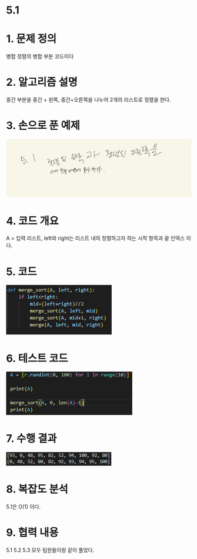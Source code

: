 # 5.1
# 1. 문제 정의
병합 정렬의 병합 부분 코드이다
# 2. 알고리즘 설명
중간 부분을 중간 + 왼쪽, 중간+오른쪽을 나누어 2개의 리스트로 정렬을 한다.
# 3. 손으로 푼 예제
![alt text](image.png)
# 4. 코드 개요
A = 입력 리스트, left와 right는 리스트 내의 정렬하고자 하는 시작 항목과 끝 인덱스 이다.
# 5. 코드
![alt text](image-1.png)
# 6. 테스트 코드
![alt text](image-2.png)
# 7. 수행 결과
![alt text](image-3.png)
# 8. 복잡도 분석
5.1은 O(1) 이다.
# 9. 협력 내용
5.1 5.2 5.3 모두 팀원들이랑 같이 풀었다.
